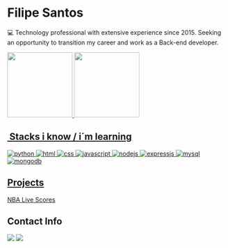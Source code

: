 ## <h1>Filipe Santos</h1>


💻 Technology professional with extensive experience since 2015. Seeking an opportunity to transition my career and work as a Back-end developer.
  
 <div>
  <a href="https://github.com/lipehmoreira">
  <img height="150em" src="https://github-readme-stats.vercel.app/api?username=lipehmoreira&show_icons=true&theme=gruvbox&include_all_commits=true&count_private=true"/>
  <img height="150em" src="https://github-readme-stats.vercel.app/api/top-langs/?username=lipehmoreira&layout=compact&langs_count=7&theme=gruvbox"/>  
</div>


## &nbsp;Stacks i know / i´m learning
<img src="https://img.shields.io/badge/Python-FFD43B?style=for-the-badge&logo=python&logoColor=blue" alt="python"/>
<img src="https://img.shields.io/badge/HTML5-E34F26?style=for-the-badge&logo=html5&logoColor=white" alt="html"/>
<img src="https://img.shields.io/badge/CSS3-1572B6?style=for-the-badge&logo=css3&logoColor=white" alt="css"/>
<img src="https://img.shields.io/badge/JavaScript-323330?style=for-the-badge&logo=javascript&logoColor=F7DF1E" alt="javascript"/>
<img src="https://img.shields.io/badge/Node%20js-339933?style=for-the-badge&logo=nodedotjs&logoColor=white" alt="nodejs"/>
<img src="https://img.shields.io/badge/Express%20js-000000?style=for-the-badge&logo=express&logoColor=white" alt="expressjs"/>
<img src="https://img.shields.io/badge/MySQL-005C84?style=for-the-badge&logo=mysql&logoColor=white" alt="mysql"/>
<img src="https://img.shields.io/badge/MongoDB-4EA94B?style=for-the-badge&logo=mongodb&logoColor=white" alt="mongodb"/>



## Projects
[NBA Live Scores](https://github.com/lipehmoreira/nbascores)
 
##  Contact Info
<div> 
  <a href = "mailto:filipesantos.py@gmail.com"><img src="https://img.shields.io/badge/Gmail-D14836?style=for-the-badge&logo=gmail&logoColor=white" target="_blank"></a>
  <a href="https://www.linkedin.com/in/filipesantosm" target="_blank"><img src="https://img.shields.io/badge/-LinkedIn-%230077B5?style=for-the-badge&logo=linkedin&logoColor=white" target="_blank"></a>  
</div>
